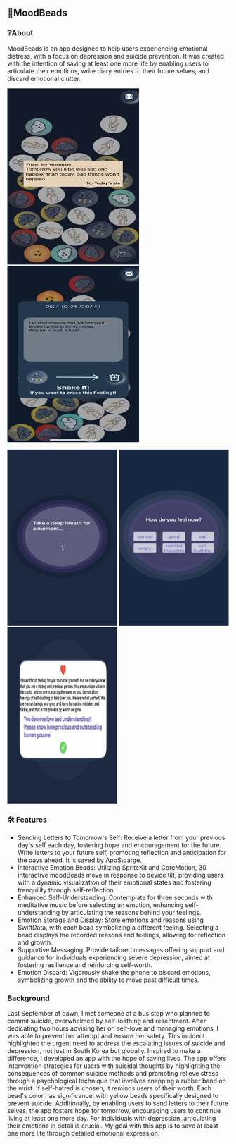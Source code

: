 ## 🔮MoodBeads

### ❔About
MoodBeads is an app designed to help users experiencing emotional distress, with a focus on depression and suicide prevention. It was created with the intention of saving at least one more life by enabling users to articulate their emotions, write diary entries to their future selves, and discard emotional clutter.

<img src='ScreenShotImage/IMG_5491.jpg' width='300' height='400'> <img src='ScreenShotImage/IMG_5487.jpg' width='300' height='400'>

 <img src='ScreenShotImage/IMG_5494.jpg' width='250' height='400'> <img src='ScreenShotImage/IMG_5495.jpg' width='250' height='400'>
<img src='ScreenShotImage/screenshot.png' width='250' height='400'>
### 🛠 Features
- Sending Letters to Tomorrow's Self: Receive a letter from your previous day's self each day, fostering hope and encouragement for the future. Write letters to your future self, promoting reflection and anticipation for the days ahead. It is saved by AppStoarge.
- Interactive Emotion Beads: Utilizing SpriteKit and CoreMotion, 30 interactive moodBeads move in response to device tilt, providing users with a dynamic visualization of their emotional states and fostering tranquility through self-reflection
- Enhanced Self-Understanding: Contemplate for three seconds with meditative music before selecting an emotion, enhancing self-understanding by articulating the reasons behind your feelings.
- Emotion Storage and Display: Store emotions and reasons using SwiftData, with each bead symbolizing a different feeling. Selecting a bead displays the recorded reasons and feelings, allowing for reflection and growth.
- Supportive Messaging: Provide tailored messages offering support and guidance for individuals experiencing severe depression, aimed at fostering resilience and reinforcing self-worth.
- Emotion Discard: Vigorously shake the phone to discard emotions, symbolizing growth and the ability to move past difficult times.

### Background
Last September at dawn, I met someone at a bus stop who planned to commit suicide, overwhelmed by self-loathing and resentment. After dedicating two hours advising her on self-love and managing emotions, I was able to prevent her attempt and ensure her safety. This incident highlighted the urgent need to address the escalating issues of suicide and depression, not just in South Korea but globally. Inspired to make a difference, I developed an app with the hope of saving lives. The app offers intervention strategies for users with suicidal thoughts by highlighting the consequences of common suicide methods and promoting relieve stress through a psychological technique that involves snapping a rubber band on the wrist. If self-hatred is chosen, it reminds users of their worth. Each bead's color has significance, with yellow beads specifically designed to prevent suicide. Additionally, by enabling users to send letters to their future selves, the app fosters hope for tomorrow, encouraging users to continue living at least one more day. For individuals with depression, articulating their emotions in detail is crucial. My goal with this app is to save at least one more life through detailed emotional expression.
